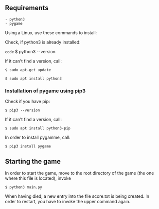 ## Requirements

	- python3
	- pygame
	
Using a Linux, use these commands to install:

Check, if python3 is already installed:

`code` $ python3 --version

If it can't find a version, call:


`$ sudo apt-get update`

`$ sudo apt install python3`


### Installation of pygame using pip3

Check if you have pip:

`$ pip3 --version`

If it can't find a version, call:

`$ sudo apt install python3-pip`


In order to install pygamme, call:

`$ pip3 install pygame`


## Starting the game

In order to start the game, move to the root directory of the game (the one where this file is located), invoke

`$ python3 main.py`

When having died, a new entry into the file score.txt is being created.
In order to restart, you have to invoke the upper command again.

